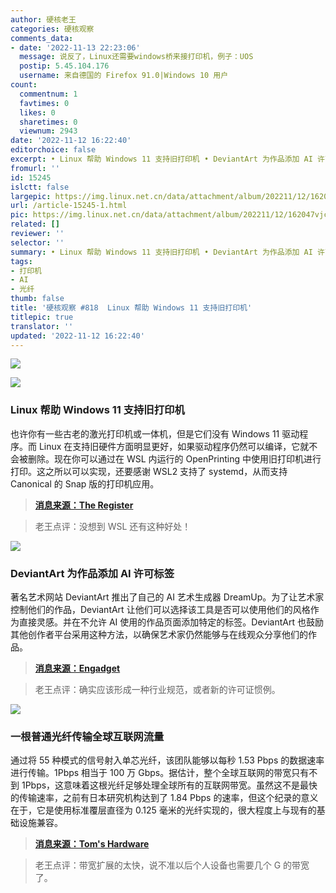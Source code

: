 ```yaml
---
author: 硬核老王
categories: 硬核观察
comments_data:
- date: '2022-11-13 22:23:06'
  message: 说反了，Linux还需要windows桥来接打印机，例子：UOS
  postip: 5.45.104.176
  username: 来自德国的 Firefox 91.0|Windows 10 用户
count:
  commentnum: 1
  favtimes: 0
  likes: 0
  sharetimes: 0
  viewnum: 2943
date: '2022-11-12 16:22:40'
editorchoice: false
excerpt: • Linux 帮助 Windows 11 支持旧打印机 • DeviantArt 为作品添加 AI 许可标签 • 一根普通光纤传输全球互联网流量
fromurl: ''
id: 15245
islctt: false
largepic: https://img.linux.net.cn/data/attachment/album/202211/12/162047vjcibmom7jx579ia.jpg
url: /article-15245-1.html
pic: https://img.linux.net.cn/data/attachment/album/202211/12/162047vjcibmom7jx579ia.jpg.thumb.jpg
related: []
reviewer: ''
selector: ''
summary: • Linux 帮助 Windows 11 支持旧打印机 • DeviantArt 为作品添加 AI 许可标签 • 一根普通光纤传输全球互联网流量
tags:
- 打印机
- AI
- 光纤
thumb: false
title: '硬核观察 #818  Linux 帮助 Windows 11 支持旧打印机'
titlepic: true
translator: ''
updated: '2022-11-12 16:22:40'
---
```


![](/data/attachment/album/202211/12/162047vjcibmom7jx579ia.jpg)


![](/data/attachment/album/202211/12/162057t6o2ybr1hzdrcohn.jpg)


### Linux 帮助 Windows 11 支持旧打印机


也许你有一些古老的激光打印机或一体机，但是它们没有 Windows 11 驱动程序。而 Linux 在支持旧硬件方面明显更好，如果驱动程序仍然可以编译，它就不会被删除。现在你可以通过在 WSL 内运行的 OpenPrinting 中使用旧打印机进行打印。这之所以可以实现，还要感谢 WSL2 支持了 systemd，从而支持 Canonical 的 Snap 版的打印机应用。



> 
> **[消息来源：The Register](https://www.theregister.com/2022/11/10/openprinting_keeps_old_printers_working/)**
> 
> 
> 



> 
> 老王点评：没想到 WSL 还有这种好处！
> 
> 
> 


![](/data/attachment/album/202211/12/162115rbbcujkvw8g8jwxb.jpg)


### DeviantArt 为作品添加 AI 许可标签


著名艺术网站 DeviantArt 推出了自己的 AI 艺术生成器 DreamUp。为了让艺术家控制他们的作品，DeviantArt 让他们可以选择该工具是否可以使用他们的风格作为直接灵感。并在不允许 AI 使用的作品页面添加特定的标签。DeviantArt 也鼓励其他创作者平台采用这种方法，以确保艺术家仍然能够与在线观众分享他们的作品。



> 
> **[消息来源：Engadget](https://www.engadget.com/deviant-art-is-launching-its-own-ai-art-generator-140006449.html)**
> 
> 
> 



> 
> 老王点评：确实应该形成一种行业规范，或者新的许可证惯例。
> 
> 
> 


![](/data/attachment/album/202211/12/162130spm4ehsz44pepssf.jpg)


### 一根普通光纤传输全球互联网流量


通过将 55 种模式的信号射入单芯光纤，该团队能够以每秒 1.53 Pbps 的数据速率进行传输。1Pbps 相当于 100 万 Gbps。据估计，整个全球互联网的带宽只有不到 1Pbps，这意味着这根光纤足够处理全球所有的互联网带宽。虽然这不是最快的传输速率，之前有日本研究机构达到了 1.84 Pbps 的速率，但这个纪录的意义在于，它是使用标准覆层直径为 0.125 毫米的光纤实现的，很大程度上与现有的基础设施兼容。



> 
> **[消息来源：Tom's Hardware](https://www.tomshardware.com/news/standard-fiber-optic-tech-achieves-record-153-petabit-per-second-transmissions)**
> 
> 
> 



> 
> 老王点评：带宽扩展的太快，说不准以后个人设备也需要几个 G 的带宽了。
> 
> 
>